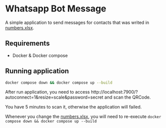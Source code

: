# Whatsapp Bot Message

A simple application to send messages for contacts that was writed in
[numbers.xlsx](resources/numbers.xlsx).


## Requirements

* Docker & Docker compose

## Running application

```bash
docker compose down && docker compose up --build
```

After run application, you need to access http://localhost:7900/?autoconnect=1&resize=scale&password=secret
and scan the QRCode.

You have 5 minutes to scan it, otherwise the application will failed.

Whenever you change the [numbers.xlsx](resources/numbers.xlsx), you will need to re-execute `docker compose down && docker compose up --build`